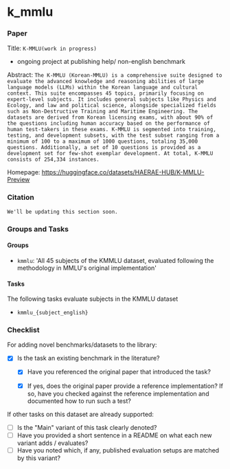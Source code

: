 # k_mmlu

### Paper

Title: `K-MMLU(work in progress) `
* ongoing project at publishing help/ non-english benchmark

Abstract: `The K-MMLU (Korean-MMLU) is a comprehensive suite designed to evaluate the advanced knowledge and reasoning abilities of large language models (LLMs) within the Korean language and cultural context. This suite encompasses 45 topics, primarily focusing on expert-level subjects. It includes general subjects like Physics and Ecology, and law and political science, alongside specialized fields such as Non-Destructive Training and Maritime Engineering. The datasets are derived from Korean licensing exams, with about 90% of the questions including human accuracy based on the performance of human test-takers in these exams. K-MMLU is segmented into training, testing, and development subsets, with the test subset ranging from a minimum of 100 to a maximum of 1000 questions, totaling 35,000 questions. Additionally, a set of 10 questions is provided as a development set for few-shot exemplar development. At total, K-MMLU consists of 254,334 instances.`

Homepage: https://huggingface.co/datasets/HAERAE-HUB/K-MMLU-Preview

### Citation

```
We'll be updating this section soon.
```

### Groups and Tasks

#### Groups

* `kmmlu`: 'All 45 subjects of the KMMLU dataset, evaluated following the methodology in MMLU's original implementation'

#### Tasks

The following tasks evaluate subjects in the KMMLU dataset
- `kmmlu_{subject_english}`

### Checklist

For adding novel benchmarks/datasets to the library:
* [x] Is the task an existing benchmark in the literature?
  * [x] Have you referenced the original paper that introduced the task?
  * [x] If yes, does the original paper provide a reference implementation? If so, have you checked against the reference implementation and documented how to run such a test?


If other tasks on this dataset are already supported:
* [ ] Is the "Main" variant of this task clearly denoted?
* [ ] Have you provided a short sentence in a README on what each new variant adds / evaluates?
* [ ] Have you noted which, if any, published evaluation setups are matched by this variant?
